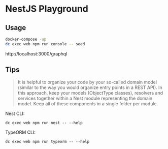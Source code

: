 # NestJS Playground

## Usage

```sh
docker-compose -up
dc exec web npm run console -- seed
```

http://localhost:3000/graphql

## Tips

> It is helpful to organize your code by your so-called domain model (similar to the way you would organize entry points in a REST API). In this approach, keep your models (ObjectType classes), resolvers and services together within a Nest module representing the domain model. Keep all of these components in a single folder per module.

Nest CLI:
```
dc exec web npm run nest -- --help
```

TypeORM CLI:
```
dc exec web npm run typeorm -- --help
```
